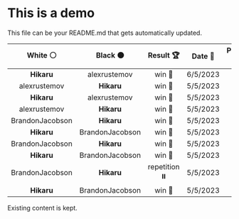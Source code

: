# This is a demo

This file can be your README.md that gets automatically updated.

<!--START_SECTION:chessStats-->
<!-- Automatically generated with https://github.com/Balastrong/chess-stats-action -->

| White ⚪ | Black ⚫ | Result 🏆 | Date 📅 | Position 🗺️ |
|:---:|:---:|:---:|:---:|:---:|
| **Hikaru** | alexrustemov | win 🥇 | 6/5/2023 | <a href="http://www.ee.unb.ca/cgi-bin/tervo/fen.pl?select=3n4/1p4k1/2q2p1p/p1pQ1P1P/P1P1RPP1/1P6/6K1/8 b - -">Link</a> |
| alexrustemov | **Hikaru** | win 🥇 | 5/5/2023 | <a href="http://www.ee.unb.ca/cgi-bin/tervo/fen.pl?select=4rbk1/3R4/1pN2p1B/7p/4P3/6PK/1r6/8 w - -">Link</a> |
| **Hikaru** | alexrustemov | win 🥇 | 5/5/2023 | <a href="http://www.ee.unb.ca/cgi-bin/tervo/fen.pl?select=8/5Rpk/4r2p/8/6R1/6PK/8/8 b - -">Link</a> |
| alexrustemov | **Hikaru** | win 🥇 | 5/5/2023 | <a href="http://www.ee.unb.ca/cgi-bin/tervo/fen.pl?select=8/p2pq1k1/1p1p2p1/3Pb2p/4Q1PP/6rB/P4RK1/8 w - -">Link</a> |
| BrandonJacobson | **Hikaru** | win 🥇 | 5/5/2023 | <a href="http://www.ee.unb.ca/cgi-bin/tervo/fen.pl?select=R7/5pk1/4p3/p2pP1p1/1r1n2P1/1P5P/3N4/5K2 w - -">Link</a> |
| **Hikaru** | BrandonJacobson | win 🥇 | 5/5/2023 | <a href="http://www.ee.unb.ca/cgi-bin/tervo/fen.pl?select=r5k1/3R3p/5pp1/8/pPP1p3/P1n4P/1B3PP1/5K2 b - -">Link</a> |
| BrandonJacobson | **Hikaru** | win 🥇 | 5/5/2023 | <a href="http://www.ee.unb.ca/cgi-bin/tervo/fen.pl?select=8/8/5n2/6p1/5k2/8/6K1/8 w - -">Link</a> |
| **Hikaru** | BrandonJacobson | win 🥇 | 5/5/2023 | <a href="http://www.ee.unb.ca/cgi-bin/tervo/fen.pl?select=7k/1pp1P3/p4K2/5N2/P5R1/5r2/2b5/8 b - -">Link</a> |
| BrandonJacobson | **Hikaru** | repetition ⏸️ | 5/5/2023 | <a href="http://www.ee.unb.ca/cgi-bin/tervo/fen.pl?select=6k1/8/8/7p/4PR1P/6P1/5P1K/5q2 w - -">Link</a> |
| **Hikaru** | BrandonJacobson | win 🥇 | 5/5/2023 | <a href="http://www.ee.unb.ca/cgi-bin/tervo/fen.pl?select=2r2k2/5Qp1/6B1/8/7P/1P4P1/P3p2K/2q1N3 b - -">Link</a> |

<!--END_SECTION:chessStats-->

Existing content is kept.

